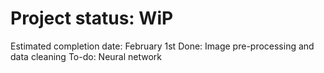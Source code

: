 # Project status: WiP
Estimated completion date: February 1st
Done: Image pre-processing and data cleaning
To-do: Neural network
